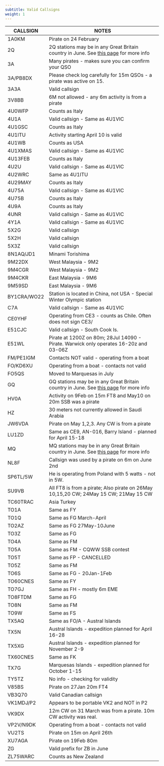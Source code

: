 ```yaml
---
subtitle: Valid Callsigns
weight: 1
---
```


| CALLSIGN    | NOTES                                                                                                                                                       |
|-------------|-------------------------------------------------------------------------------------------------------------------------------------------------------------|
| 1A0KM       | Pirate on 24 February                                                                                                                                       |
| 2Q          | 2Q stations may be in any Great Britain country in June. See [this page](https://clublog.freshdesk.com/support/solutions/articles/3000112434) for more info |
| 3A          | Many pirates - makes sure you can confirm your QSO                                                                                                          |
| 3A/PB8DX    | Please check log carefully for 15m QSOs - a pirate was active on 15.                                                                                        |
| 3A3A        | Valid callsign                                                                                                                                              |
| 3V8BB       | 6M not allowed - any 6m activity is from a pirate                                                                                                           |
| 4U0WFP      | Counts as Italy                                                                                                                                             |
| 4U1A        | Valid callsign - Same as 4U1VIC                                                                                                                             |
| 4U1GSC      | Counts as Italy                                                                                                                                             |
| 4U1ITU      | Activity starting April 10 is valid                                                                                                                         |
| 4U1WB       | Counts as USA                                                                                                                                               |
| 4U1XMAS     | Valid callsign - Same as 4U1VIC                                                                                                                             |
| 4U13FEB     | Counts as Italy                                                                                                                                             |
| 4U2U        | Valid callsign - Same as 4U1VIC                                                                                                                             |
| 4U2WRC      | Same as 4U1ITU                                                                                                                                              |
| 4U29MAY     | Counts as Italy                                                                                                                                             |
| 4U75A       | Valid callsign - Same as 4U1VIC                                                                                                                             |
| 4U75B       | Counts as Italy                                                                                                                                             |
| 4U9A        | Counts as Italy                                                                                                                                             |
| 4UNR        | Valid callsign - Same as 4U1VIC                                                                                                                             |
| 4Y1A        | Valid callsign - Same as 4U1VIC                                                                                                                             |
| 5X2G        | Valid callsign                                                                                                                                              |
| 5X2H        | Valid callsign                                                                                                                                              |
| 5X3Z        | Valid callsign                                                                                                                                              |
| 8N1AQ/JD1   | Minami Torishima                                                                                                                                            |
| 9M22DX      | West Malaysia - 9M2                                                                                                                                         |
| 9M4CGR      | West Malaysia - 9M2                                                                                                                                         |
| 9M4CKR      | East Malaysia - 9M6                                                                                                                                         |
| 9M59SD      | East Malaysia - 9M6                                                                                                                                         |
| BY1CRA/WO22 | Station is located in China, not USA - Special Winter Olympic station                                                                                       |
| C7A         | Valid callsign - Same as 4U1VIC                                                                                                                             |
| CE0YHF      | Operating from CE3 - counts as Chile. Often does not sign CE3/                                                                                              |
| E51CJC      | Valid callsign - South Cook Is.                                                                                                                             |
| E51WL       | Pirate at 1200Z on 80m; 28Jul 14090 - Pirate. Warwick only operates 16-20z and 03-06Z                                                                       |
| FM/PE1IGM   | Contacts NOT valid - operating from a boat                                                                                                                  |
| FO/KD6XU    | Operating from a boat - contacts not valid                                                                                                                  |
| FO5QS       | Moved to Marquesas in July                                                                                                                                  |
| GQ          | GQ stations may be in any Great Britain country in June. See [this page](https://clublog.freshdesk.com/support/solutions/articles/3000112434) for more info |
| HV0A        | Activity on 9Feb on 15m FT8 and May10 on 20m SSB was a pirate                                                                                               |
| HZ          | 30 meters not currently allowed in Saudi Arabia                                                                                                             |
| JW6VDA      | Pirate on May 1,2,3. Any CW is from a pirate                                                                                                                |
| LU1ZD       | Same as CE9, AN-016, Barry Island - planned for April 15-18                                                                                                 |
| MQ          | MQ stations may be in any Great Britain country in June. See [this page](https://clublog.freshdesk.com/support/solutions/articles/3000112434) for more info |
| NL8F        | Callsign was used by a pirate on 6m on June 2nd                                                                                                             |
| SP6TL/5W    | He is operating from Poland with 5 watts - not in 5W.                                                                                                       |
| SU9VB       | All FT8 is from a pirate; Also pirate on 26May 10,15,20 CW; 24May 15 CW; 21May 15 CW                                                                        |
| TC60TRAC    | Asia Turkey                                                                                                                                                 |
| TO1A        | Same as FY                                                                                                                                                  |
| TO1Q        | Same as FG March-April                                                                                                                                      |
| TO2AZ       | Same as FG 27May-10June                                                                                                                                     |
| TO3Z        | Same as FG                                                                                                                                                  |
| TO4A        | Same as FM                                                                                                                                                  |
| TO5A        | Same as FM - CQWW SSB contest                                                                                                                               |
| TO5T        | Same as FP - CANCELLED                                                                                                                                      |
| TO5Z        | Same as FM                                                                                                                                                  |
| TO6S        | Same as FG - 20Jan-1Feb                                                                                                                                     |
| TO60CNES    | Same as FY                                                                                                                                                  |
| TO7GJ       | Same as FH - mostly 6m EME                                                                                                                                  |
| TO8FTDM     | Same as FG                                                                                                                                                  |
| TO8N        | Same as FM                                                                                                                                                  |
| TO9W        | Same as FS                                                                                                                                                  |
| TX5AQ       | Same as FO/A - Austral Islands                                                                                                                              |
| TX5N        | Austral Islands - expedition planned for April 16-28                                                                                                        |
| TX5XG       | Austral Islands - expedition planned for November 2-9                                                                                                       |
| TX60CNES    | Same as FK                                                                                                                                                  |
| TX7G        | Marquesas Islands - expedition planned for October 1-15                                                                                                     |
| TY5TZ       | No info - checking for validity                                                                                                                             |
| V85BS       | Pirate on 27Jan 20m FT4                                                                                                                                     |
| VB3Q70      | Valid Canadian callsign                                                                                                                                     |
| VK1MDJ/P2   | Appears to be portable VK2 and NOT in P2                                                                                                                    |
| VK9DX       | 12m CW on 31 March was from a pirate. 10m CW activity was real.                                                                                             |
| VP2V/N9DK   | Operating from a boat - contacts not valid                                                                                                                  |
| VU2TS       | Pirate on 15m on April 26th                                                                                                                                 |
| XU7AGA      | Pirate on 19Feb 80m                                                                                                                                         |
| ZG          | Valid prefix for ZB in June                                                                                                                                 |
| ZL75WARC    | Counts as New Zealand                                                                                                                                       |

